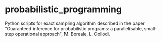 # probabilistic_programming
Python scripts for exact sampling algorithm described in the paper "Guaranteed inference for probabilistic programs:
a parallelisable, small-step operational approach", M. Boreale, L. Collodi.
